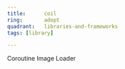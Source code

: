 ```yaml
---
title:      coil
ring:       adopt
quadrant:   libraries-and-frameworks
tags: [library]

---
```


Coroutine Image Loader
